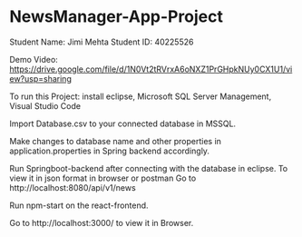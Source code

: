 # NewsManager-App-Project

Student Name: Jimi Mehta
Student ID: 40225526

Demo Video: https://drive.google.com/file/d/1N0Vt2tRVrxA6oNXZ1PrGHpkNUy0CX1U1/view?usp=sharing

To run this Project: install eclipse, Microsoft SQL Server Management, Visual Studio Code

Import Database.csv to your connected database in MSSQL.

Make changes to database name and other properties in application.properties in Spring backend accordingly.

Run Springboot-backend after connecting with the database in eclipse.
To view it in json format in browser or postman Go to http://localhost:8080/api/v1/news

Run npm-start on the react-frontend.

Go to http://localhost:3000/ to view it in Browser.
